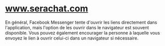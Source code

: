 # www.serachat.com
En général, Facebook Messenger tente d'ouvrir les liens directement dans l'application, mais l'option de les ouvrir dans le navigateur est souvent disponible. Vous pouvez également encourager la personne à laquelle vous envoyez le lien à ouvrir celui-ci dans un navigateur si nécessaire.

